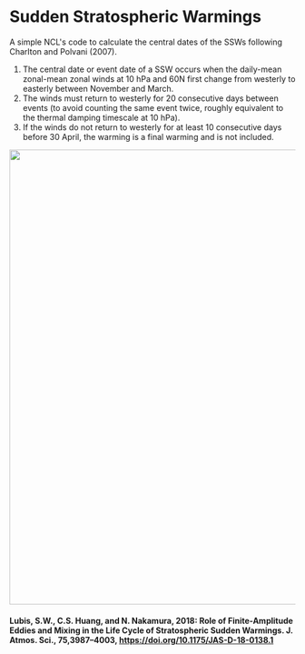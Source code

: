 # Sudden Stratospheric Warmings

 A simple NCL's code to calculate the central dates of the SSWs following Charlton and Polvani (2007).
 
 1. The central date or event date of a SSW occurs when the daily-mean zonal-mean zonal winds at 10 hPa and 60N first change from westerly to easterly between November and March. 
 2. The winds must return to westerly for 20 consecutive days between events (to avoid counting the same event twice, roughly equivalent to the thermal damping timescale at 10 hPa). 
 3. If the winds do not return to westerly for at least 10 consecutive days before 30 April, the warming is a final warming
and is not included. 

<p align="center">
  <img src="https://github.com/sandrolubis/Sudden_Stratospheric_Warmings/blob/main/example/SSWs_Evolution.png" width="800">
</p>

#### Lubis, S.W., C.S. Huang, and N. Nakamura, 2018: Role of Finite-Amplitude Eddies and Mixing in the Life Cycle of Stratospheric Sudden Warmings. J. Atmos. Sci., 75,3987–4003, https://doi.org/10.1175/JAS-D-18-0138.1
